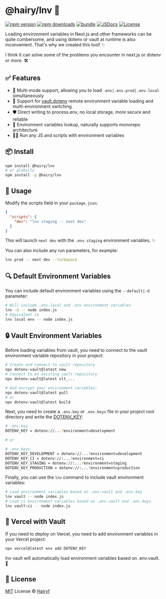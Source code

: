 # @hairy/lnv 🚀

[![npm version][npm-version-src]][npm-version-href]
[![npm downloads][npm-downloads-src]][npm-downloads-href]
[![bundle][bundle-src]][bundle-href]
[![JSDocs][jsdocs-src]][jsdocs-href]
[![License][license-src]][license-href]

Loading environment variables in Next.js and other frameworks can be quite cumbersome, and using dotenv or vault at runtime is also inconvenient. That's why we created this tool! ✨

I think it can solve some of the problems you encounter in next.js or dotenv or more. 🛠️

## ✅ Features

- 🔄 Multi-mode support, allowing you to load `.env|.env.prod|.env.local` simultaneously
- 🔐 Support for [vault.dotenv](https://vault.dotenv.org/ui/ui1/project/b0Cgew/env-vault) remote environment variable loading and multi-environment switching
- 🛡️ Direct writing to process.env, no local storage, more secure and reliable
- 📁 Environment variables lookup, naturally supports monorepo architecture
- 🏃‍♂️ Run any JS and scripts with environment variables

## 📦 Install

```bash
npm install @hairy/lnv
# or globally
npm install -g @hairy/lnv
```

## 🚀 Usage

Modify the scripts field in your `package.json`:

```json
{
  "scripts": {
    "dev": "lnv staging -- next dev"
  }
}
```

This will launch `next dev` with the `.env.staging` environment variables. ✨

You can also include any run parameters, for example:

```sh
lnv prod -- next dev --turbopack
```

## 🔍 Default Environment Variables

You can include default environment variables using the `--default|-d` parameter:

```sh
# Will include .env.local and .env environment variables
lnv -d -- node index.js
# Equivalent to
lnv local env -- node index.js
```

## 🔒 Vault Environment Variables

Before loading variables from vault, you need to connect to the vault environment variable repository in your project:

```sh
# Create and connect to vault repository
npx dotenv-vault@latest new
# Connect to an existing vault repository
npx dotenv-vault@latest vlt_...

# And encrypt your environment variables:
npx dotenv-vault@latest pull
# or
npx dotenv-vault@latest build
```

Next, you need to create a `.env.key` or `.env.keys` file in your project root directory and write the [DOTENV_KEY](https://www.dotenv.org/docs/security/dotenv-key):

```sh
# .env.key
DOTENV_KEY = dotenv://...?environment=development

# or

# .env.keys
DOTENV_KEY_DEVELOPMENT = dotenv://...?environment=development
DOTENV_KEY_CI = dotenv://:...?environment=ci
DOTENV_KEY_STAGING = dotenv://:...?environment=staging
DOTENV_KEY_PRODUCTION = dotenv://:...?environment=production
```

Finally, you can use the `lnv` command to include vault environment variables:

```sh
# Load environment variables based on .env.vault and .env.key
lnv vault -- node index.js
# Load ci environment variables based on .env.vault and .env.keys
lnv vault:ci -- node index.js
```

## 🚢 Vercel with Vault

If you need to deploy on Vercel, you need to add environment variables in your Vercel project:

```sh
npx vercel@latest env add DOTENV_KEY
```

lnv vault will automatically load environment variables based on .env.vault. 🎉

## 📄 License

[MIT](./LICENSE) License © [Hairyf](https://github.com/hairyf)

<!-- Badges -->

[npm-version-src]: https://img.shields.io/npm/v/@hairy/lnv?style=flat&colorA=080f12&colorB=1fa669
[npm-version-href]: https://npmjs.com/package/@hairy/lnv
[npm-downloads-src]: https://img.shields.io/npm/dm/@hairy/lnv?style=flat&colorA=080f12&colorB=1fa669
[npm-downloads-href]: https://npmjs.com/package/@hairy/lnv
[bundle-src]: https://img.shields.io/bundlephobia/minzip/@hairy/lnv?style=flat&colorA=080f12&colorB=1fa669&label=minzip
[bundle-href]: https://bundlephobia.com/result?p=@hairy/lnv
[license-src]: https://img.shields.io/github/license/hairyf/lnv.svg?style=flat&colorA=080f12&colorB=1fa669
[license-href]: https://github.com/hairyf/lnv/blob/main/LICENSE.md
[jsdocs-src]: https://img.shields.io/badge/jsdocs-reference-080f12?style=flat&colorA=080f12&colorB=1fa669
[jsdocs-href]: https://www.jsdocs.io/package/@hairy/lnv
